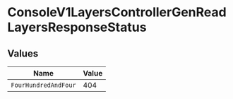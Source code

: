 # ConsoleV1LayersControllerGenReadLayersResponseStatus


## Values

| Name                 | Value                |
| -------------------- | -------------------- |
| `FourHundredAndFour` | 404                  |